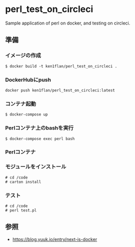 # perl_test_on_circleci

Sample application of perl on docker, and testing on circleci.

## 準備

### イメージの作成

```console
$ docker build -t ken1flan/perl_test_on_circleci .
```

### DockerHubにpush

```console
docker push ken1flan/perl_test_on_circleci:latest
```

### コンテナ起動

```console
$ docker-compose up
```

### Perlコンテナ上のbashを実行

```console
$ docker-compose exec perl bash
```

### Perlコンテナ

### モジュールをインストール

```console
# cd /code
# carton install
```

### テスト

```console
# cd /code
# perl test.pl
```

## 参照

- https://blog.yuuk.io/entry/next-is-docker